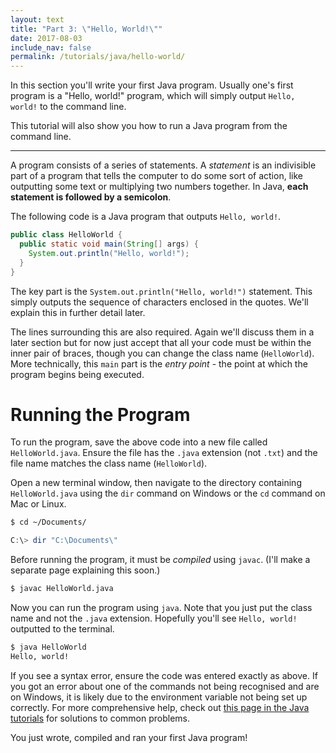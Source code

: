 ```yaml
---
layout: text
title: "Part 3: \"Hello, World!\""
date: 2017-08-03
include_nav: false
permalink: /tutorials/java/hello-world/
---
```

In this section you'll write your first Java program. Usually one's first program is a "Hello, world!" program, which will simply output `Hello, world!` to the command line.

This tutorial will also show you how to run a Java program from the command line.

---

A program consists of a series of statements. A *statement* is an indivisible part of a program that tells the computer to do some sort of action, like outputting some text or multiplying two numbers together. In Java, **each statement is followed by a semicolon**.

The following code is a Java program that outputs `Hello, world!`.

```java
public class HelloWorld {
  public static void main(String[] args) {
    System.out.println("Hello, world!");
  }
}
```

The key part is the `System.out.println("Hello, world!")` statement. This simply outputs the sequence of characters enclosed in the quotes. We'll explain this in further detail later.

The lines surrounding this are also required. Again we'll discuss them in a later section but for now just accept that all your code must be within the inner pair of braces, though you can change the class name (`HelloWorld`). More technically, this `main` part is the *entry point* - the point at which the program begins being executed.

# Running the Program
To run the program, save the above code into a new file called `HelloWorld.java`. Ensure the file has the `.java` extension (not `.txt`) and the file name matches the class name (`HelloWorld`).

Open a new terminal window, then navigate to the directory containing `HelloWorld.java` using the `dir` command on Windows or the `cd` command on Mac or Linux.

```bash
$ cd ~/Documents/
```

```powershell
C:\> dir "C:\Documents\"
```

Before running the program, it must be *compiled* using `javac`. (I'll make a separate page explaining this soon.)

```bash
$ javac HelloWorld.java
```

Now you can run the program using `java`. Note that you just put the class name and not the `.java` extension. Hopefully you'll see `Hello, world!` outputted to the terminal.

```bash
$ java HelloWorld
Hello, world!
```

If you see a syntax error, ensure the code was entered exactly as above. If you got an error about one of the commands not being recognised and are on Windows, it is likely due to the environment variable not being set up correctly. For more comprehensive help, check out [this page in the Java tutorials](https://docs.oracle.com/javase/tutorial/getStarted/problems/) for solutions to common problems.

You just wrote, compiled and ran your first Java program!
